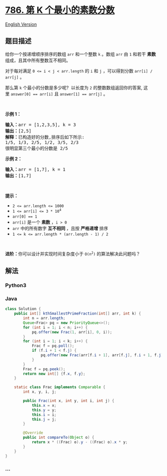 # [786. 第 K 个最小的素数分数](https://leetcode.cn/problems/k-th-smallest-prime-fraction)

[English Version](/solution/0700-0799/0786.K-th%20Smallest%20Prime%20Fraction/README_EN.md)

## 题目描述

<!-- 这里写题目描述 -->

<p>给你一个按递增顺序排序的数组 <code>arr</code> 和一个整数 <code>k</code> 。数组 <code>arr</code> 由 <code>1</code> 和若干 <strong>素数</strong>&nbsp; 组成，且其中所有整数互不相同。</p>

<p>对于每对满足 <code>0 &lt;= i &lt; j &lt; arr.length</code> 的 <code>i</code> 和 <code>j</code> ，可以得到分数 <code>arr[i] / arr[j]</code> 。</p>

<p>那么第&nbsp;<code>k</code>&nbsp;个最小的分数是多少呢?&nbsp; 以长度为 <code>2</code> 的整数数组返回你的答案, 这里&nbsp;<code>answer[0] == arr[i]</code>&nbsp;且&nbsp;<code>answer[1] == arr[j]</code> 。</p>
&nbsp;

<p><strong>示例 1：</strong></p>

<pre>
<strong>输入：</strong>arr = [1,2,3,5], k = 3
<strong>输出：</strong>[2,5]
<strong>解释：</strong>已构造好的分数,排序后如下所示: 
1/5, 1/3, 2/5, 1/2, 3/5, 2/3
很明显第三个最小的分数是 2/5
</pre>

<p><strong>示例 2：</strong></p>

<pre>
<strong>输入：</strong>arr = [1,7], k = 1
<strong>输出：</strong>[1,7]
</pre>

<p>&nbsp;</p>

<p><strong>提示：</strong></p>

<ul>
	<li><code>2 &lt;= arr.length &lt;= 1000</code></li>
	<li><code>1 &lt;= arr[i] &lt;= 3 * 10<sup>4</sup></code></li>
	<li><code>arr[0] == 1</code></li>
	<li><code>arr[i]</code> 是一个 <strong>素数</strong> ，<code>i &gt; 0</code></li>
	<li><code>arr</code> 中的所有数字 <strong>互不相同</strong> ，且按 <strong>严格递增</strong> 排序</li>
	<li><code>1 &lt;= k &lt;= arr.length * (arr.length - 1) / 2</code></li>
</ul>

<p>&nbsp;</p>

<p><strong>进阶：</strong>你可以设计并实现时间复杂度小于 <code>O(n<sup>2</sup>)</code> 的算法解决此问题吗？</p>

## 解法

<!-- 这里可写通用的实现逻辑 -->

<!-- tabs:start -->

### **Python3**

<!-- 这里可写当前语言的特殊实现逻辑 -->



### **Java**

<!-- 这里可写当前语言的特殊实现逻辑 -->

```java
class Solution {
    public int[] kthSmallestPrimeFraction(int[] arr, int k) {
        int n = arr.length;
        Queue<Frac> pq = new PriorityQueue<>();
        for (int i = 1; i < n; i++) {
            pq.offer(new Frac(1, arr[i], 0, i));
        }
        for (int i = 1; i < k; i++) {
            Frac f = pq.poll();
            if (f.i + 1 < f.j) {
                pq.offer(new Frac(arr[f.i + 1], arr[f.j], f.i + 1, f.j));
            }
        }
        Frac f = pq.peek();
        return new int[] {f.x, f.y};
    }

    static class Frac implements Comparable {
        int x, y, i, j;

        public Frac(int x, int y, int i, int j) {
            this.x = x;
            this.y = y;
            this.i = i;
            this.j = j;
        }

        @Override
        public int compareTo(Object o) {
            return x * ((Frac) o).y - ((Frac) o).x * y;
        }
    }
}
```









### **...**

```

```


